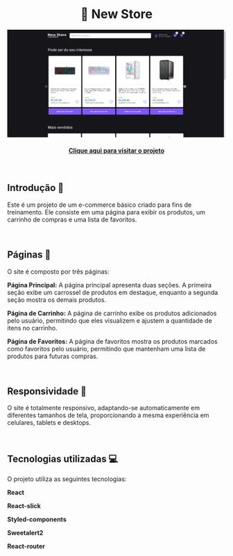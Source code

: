 <h1 align="center">
 🛒 New Store
</h1>

![NewStore](public/preview.png)

<h4 align="center"><a href="https://newstore-phi.vercel.app/">Clique aqui para visitar o projeto</a></h4>
<br>

<h2>Introdução 🙂</h2>
<p>Este é um projeto de um e-commerce básico criado para fins de treinamento. Ele consiste em uma página para exibir os produtos, um carrinho de compras e uma lista de favoritos.</p>
<br>

<h2>Páginas 📖</h2>
<p>O site é composto por três páginas:</p>
<p><strong>Página Principal:</strong> A página principal apresenta duas seções. A primeira seção exibe um carrossel de produtos em destaque, enquanto a segunda seção mostra os demais produtos.</p>
<p><strong>Página de Carrinho:</strong> A página de carrinho exibe os produtos adicionados pelo usuário, permitindo que eles visualizem e ajustem a quantidade de itens no carrinho.</p>
<p><strong>Página de Favoritos:</strong> A página de favoritos mostra os produtos marcados como favoritos pelo usuário, permitindo que mantenham uma lista de produtos para futuras compras.</p>
<br>

<h2>Responsividade 📱</h2>
<p>O site é totalmente responsivo, adaptando-se automaticamente em diferentes tamanhos de tela, proporcionando a mesma experiência em celulares, tablets e desktops.</p>
<br>

<h2>Tecnologias utilizadas 💻</h2>
<p>O projeto utiliza as seguintes tecnologias:</p>
<p><strong>React</strong><p>
<p><strong>React-slick</strong><p>
<p><strong>Styled-components</strong><p>
<p><strong>Sweetalert2</strong><p>
<p><strong>React-router</strong><p>
<br>
